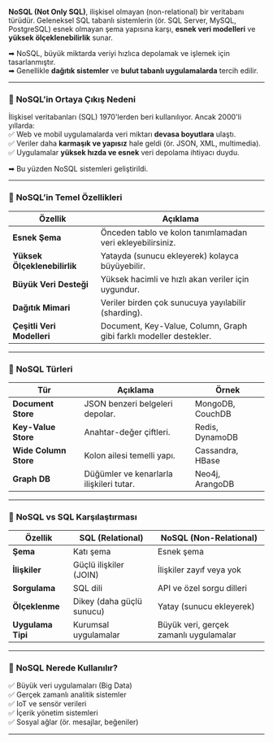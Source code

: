 
**NoSQL (Not Only SQL)**, ilişkisel olmayan (non-relational) bir veritabanı türüdür. Geleneksel SQL tabanlı sistemlerin (ör. SQL Server, MySQL, PostgreSQL) esnek olmayan şema yapısına karşı, **esnek veri modelleri** ve **yüksek ölçeklenebilirlik** sunar.

➡ NoSQL, büyük miktarda veriyi hızlıca depolamak ve işlemek için tasarlanmıştır.  
➡ Genellikle **dağıtık sistemler** ve **bulut tabanlı uygulamalarda** tercih edilir.

---

### 🔹 **NoSQL’in Ortaya Çıkış Nedeni**

İlişkisel veritabanları (SQL) 1970'lerden beri kullanılıyor. Ancak 2000'li yıllarda:  
✅ Web ve mobil uygulamalarda veri miktarı **devasa boyutlara** ulaştı.  
✅ Veriler daha **karmaşık ve yapısız** hale geldi (ör. JSON, XML, multimedia).  
✅ Uygulamalar **yüksek hızda ve esnek** veri depolama ihtiyacı duydu.

➡ Bu yüzden NoSQL sistemleri geliştirildi.

---

### 🔹 **NoSQL’in Temel Özellikleri**

| Özellik                      | Açıklama                                                           |
| ---------------------------- | ------------------------------------------------------------------ |
| **Esnek Şema**               | Önceden tablo ve kolon tanımlamadan veri ekleyebilirsiniz.         |
| **Yüksek Ölçeklenebilirlik** | Yatayda (sunucu ekleyerek) kolayca büyüyebilir.                    |
| **Büyük Veri Desteği**       | Yüksek hacimli ve hızlı akan veriler için uygundur.                |
| **Dağıtık Mimari**           | Veriler birden çok sunucuya yayılabilir (sharding).                |
| **Çeşitli Veri Modelleri**   | Document, Key-Value, Column, Graph gibi farklı modeller destekler. |

---

### 🔹 **NoSQL Türleri**

| Tür                   | Açıklama                                 | Örnek            |
| --------------------- | ---------------------------------------- | ---------------- |
| **Document Store**    | JSON benzeri belgeleri depolar.          | MongoDB, CouchDB |
| **Key-Value Store**   | Anahtar-değer çiftleri.                  | Redis, DynamoDB  |
| **Wide Column Store** | Kolon ailesi temelli yapı.               | Cassandra, HBase |
| **Graph DB**          | Düğümler ve kenarlarla ilişkileri tutar. | Neo4j, ArangoDB  |

---

### 🔹 **NoSQL vs SQL Karşılaştırması**

|Özellik|SQL (Relational)|NoSQL (Non-Relational)|
|---|---|---|
|**Şema**|Katı şema|Esnek şema|
|**İlişkiler**|Güçlü ilişkiler (JOIN)|İlişkiler zayıf veya yok|
|**Sorgulama**|SQL dili|API ve özel sorgu dilleri|
|**Ölçeklenme**|Dikey (daha güçlü sunucu)|Yatay (sunucu ekleyerek)|
|**Uygulama Tipi**|Kurumsal uygulamalar|Büyük veri, gerçek zamanlı uygulamalar|

---

### 🔹 **NoSQL Nerede Kullanılır?**

✅ Büyük veri uygulamaları (Big Data)  
✅ Gerçek zamanlı analitik sistemler  
✅ IoT ve sensör verileri  
✅ İçerik yönetim sistemleri  
✅ Sosyal ağlar (ör. mesajlar, beğeniler)

---
